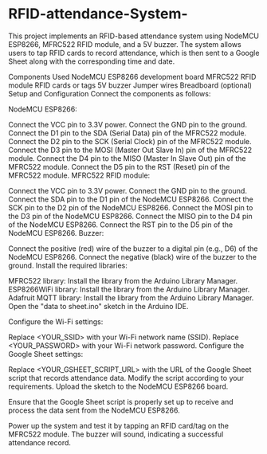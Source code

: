 # RFID-attendance-System-
This project implements an RFID-based attendance system using NodeMCU ESP8266, MFRC522 RFID module, and a 5V buzzer. The system allows users to tap RFID cards to record attendance, which is then sent to a Google Sheet along with the corresponding time and date.

Components Used
NodeMCU ESP8266 development board
MFRC522 RFID module
RFID cards or tags
5V buzzer
Jumper wires
Breadboard (optional)
Setup and Configuration
Connect the components as follows:

NodeMCU ESP8266:

Connect the VCC pin to 3.3V power.
Connect the GND pin to the ground.
Connect the D1 pin to the SDA (Serial Data) pin of the MFRC522 module.
Connect the D2 pin to the SCK (Serial Clock) pin of the MFRC522 module.
Connect the D3 pin to the MOSI (Master Out Slave In) pin of the MFRC522 module.
Connect the D4 pin to the MISO (Master In Slave Out) pin of the MFRC522 module.
Connect the D5 pin to the RST (Reset) pin of the MFRC522 module.
MFRC522 RFID module:

Connect the VCC pin to 3.3V power.
Connect the GND pin to the ground.
Connect the SDA pin to the D1 pin of the NodeMCU ESP8266.
Connect the SCK pin to the D2 pin of the NodeMCU ESP8266.
Connect the MOSI pin to the D3 pin of the NodeMCU ESP8266.
Connect the MISO pin to the D4 pin of the NodeMCU ESP8266.
Connect the RST pin to the D5 pin of the NodeMCU ESP8266.
Buzzer:

Connect the positive (red) wire of the buzzer to a digital pin (e.g., D6) of the NodeMCU ESP8266.
Connect the negative (black) wire of the buzzer to the ground.
Install the required libraries:

MFRC522 library: Install the library from the Arduino Library Manager.
ESP8266WiFi library: Install the library from the Arduino Library Manager.
Adafruit MQTT library: Install the library from the Arduino Library Manager.
Open the "data to sheet.ino" sketch in the Arduino IDE.

Configure the Wi-Fi settings:

Replace <YOUR_SSID> with your Wi-Fi network name (SSID).
Replace <YOUR_PASSWORD> with your Wi-Fi network password.
Configure the Google Sheet settings:

Replace <YOUR_GSHEET_SCRIPT_URL> with the URL of the Google Sheet script that records attendance data.
Modify the script according to your requirements.
Upload the sketch to the NodeMCU ESP8266 board.

Ensure that the Google Sheet script is properly set up to receive and process the data sent from the NodeMCU ESP8266.

Power up the system and test it by tapping an RFID card/tag on the MFRC522 module. The buzzer will sound, indicating a successful attendance record.
